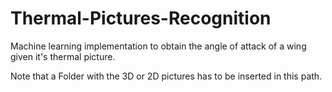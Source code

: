 # Thermal-Pictures-Recognition
Machine learning implementation to obtain the angle of attack of a wing given it's thermal picture.

Note that a Folder with the 3D or 2D pictures has to be inserted in this path.
